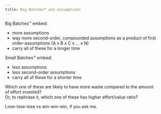 ```yaml
---
title: Big Batches™ and assumptions
---
```


Big Batches™ embed:
- more assumptions
- way more second-order, compounded assumptions as a product of first order-assumptions (A x B x C x ... x N)
- carry all of these for a longer time

Small Batches™ embed:
- less assumptions
- less second-order assumptions
- carry all of these for a shorter time

Which one of these are likely to have more waste compared to the amount of effort invested?   
Or, to rephrase it, which one of these has higher effort/value ratio?  

Lose-lose-lose vs win-win-win, if you ask me.
